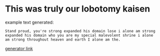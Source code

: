 # This was truly our lobotomy kaisen

example text generated:
```
Stand proud, you're strong expanded his domain lose i alone am strong expanded his domain who you are my special malevolent shrine i alone am strong throughout heaven and earth I alone am the. 
```
[generator link](https://renasmell.github.io/renasmell.github.io-LobotomyKaisen/)
